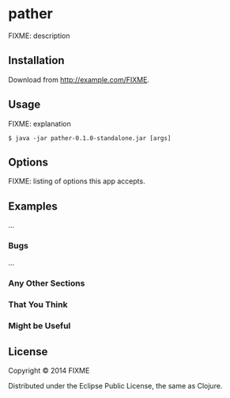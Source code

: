 # pather

FIXME: description

## Installation

Download from http://example.com/FIXME.

## Usage

FIXME: explanation

    $ java -jar pather-0.1.0-standalone.jar [args]

## Options

FIXME: listing of options this app accepts.

## Examples

...

### Bugs

...

### Any Other Sections
### That You Think
### Might be Useful

## License

Copyright © 2014 FIXME

Distributed under the Eclipse Public License, the same as Clojure.
